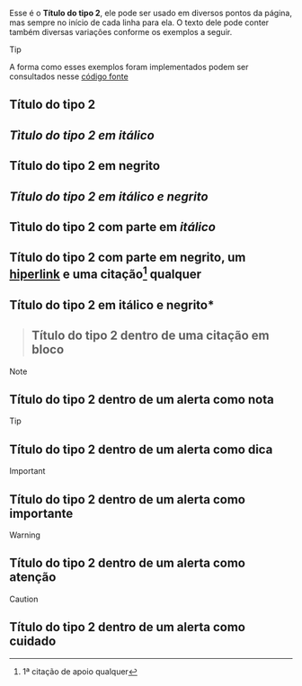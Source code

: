 Esse é o **Título do tipo 2**, ele pode ser usado em diversos pontos da página, mas sempre no início de cada linha para ela. O texto dele pode conter também diversas variações conforme os exemplos a seguir.

>[!TIP]
>A forma como esses exemplos foram implementados podem ser consultados nesse [código fonte](https://github.com/eportella/markdown-to-html-builder/tree/main/h2/README.md?plain=1)

## Título do tipo 2
## *Tìtulo do tipo 2 em itálico*
## **Título do tipo 2 em negrito**
## ***Título do tipo 2 em itálico e negrito***
## Tìtulo do tipo 2 com parte em *itálico*
## Título do tipo 2 com parte em **negrito**, um [hiperlink](/README.md) e uma citação[^1] qualquer
## Título do tipo 2 em itálico e **negrito***

>## Título do tipo 2 dentro de uma citação em bloco

>[!NOTE]
>## Título do tipo 2 dentro de um alerta como nota

>[!TIP]
>## Título do tipo 2 dentro de um alerta como dica

>[!IMPORTANT]
>## Título do tipo 2 dentro de um alerta como importante

>[!WARNING]
>## Título do tipo 2 dentro de um alerta como atenção

>[!CAUTION]
>## Título do tipo 2 dentro de um alerta como cuidado

[^1]: 1ª citação de apoio qualquer